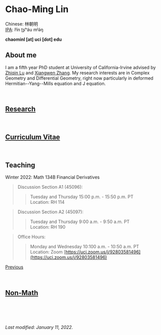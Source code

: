 # Chao-Ming Lin
Chinese: 林朝明    
[IPA](https://en.wikipedia.org/wiki/Help:IPA/Mandarin): lʲín ʈʂʰáu mʲə́ŋ 

**chaominl [at] uci [dot] edu**


## About me
I am a fifth year PhD student at University of California-Irvine advised by [Zhiqin Lu](https://www.math.uci.edu/~zlu/) and [Xiangwen Zhang](https://www.math.uci.edu/~xiangwen/). My research interests are in Complex Geometry and Differential Geometry, right now particularly in deformed Hermitian--Yang--Mills equation and J equation.

<br />


## [Research](https://chaominl.github.io/Research)

<br />


## [Curriculum Vitae](https://chaominl.github.io/CV)   

<br />


## Teaching
Winter 2022: Math 134B Financial Derivatives
> Discussion Section A1 (45096): 
>> Tuesday and Thursday 15:00 p.m. - 15:50 p.m. PT   
> Location: 
>> RH 114

> Discussion Section A2 (45097): 
>> Tuesday and Thursday 9:00 a.m. - 9:50 a.m. PT   
> Location: 
>> RH 190

> Office Hours: 
>> Monday and Wednesday 10:100 a.m. - 10:50 a.m. PT   
> Location: 
>> Zoom [https://uci.zoom.us/j/92803581496](https://uci.zoom.us/j/92803581496)


[Previous](https://chaominl.github.io/TeachingExperience)

<br />


## [Non-Math](https://chaominl.github.io/recreation)

<br />
<br />
<br />


###### Last modified: January 11, 2022.
